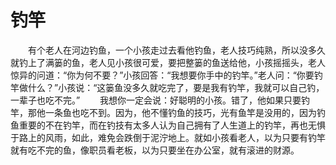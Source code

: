 # 钓竿
　　有个老人在河边钓鱼，一个小孩走过去看他钓鱼，老人技巧纯熟，所以没多久就钓上了满篓的鱼，老人见小孩很可爱，要把整篓的鱼送给他，小孩摇摇头，老人惊异的问道：“你为何不要？”小孩回答：“我想要你手中的钓竿。”老人问：“你要钓竿做什么？”小孩说：“这篓鱼没多久就吃完了，要是我有钓竿，我就可以自己钓，一辈子也吃不完。” 
　　我想你一定会说：好聪明的小孩。错了，他如果只要钓竿，那他一条鱼也吃不到。因为，他不懂钓鱼的技巧，光有鱼竿是没用的，因为钓鱼重要的不在钓竿，而在钓技有太多人认为自己拥有了人生道上的钓竿，再也无惧于路上的风雨，如此，难免会跌倒于泥泞地上。就如小孩看老人，以为只要有钓竿就有吃不完的鱼，像职员看老板，以为只要坐在办公室，就有滚进的财源。
 